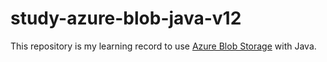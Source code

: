 # study-azure-blob-java-v12

This repository is my learning record to use [Azure Blob Storage][blob_java_source] with Java.

<!-- LINKS -->
[blob_java_source]: https://github.com/Azure/azure-sdk-for-java/tree/master/sdk/storage/azure-storage-blob